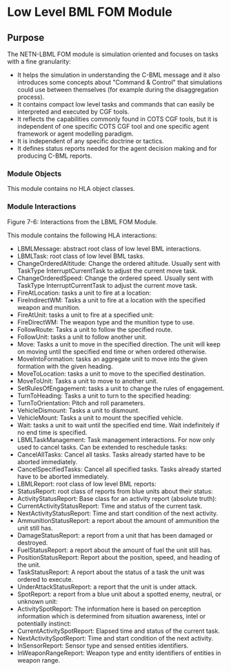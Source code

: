 # Low Level BML FOM Module

## Purpose
The NETN-LBML FOM module is simulation oriented and focuses on tasks with a fine granularity:
* It helps the simulation in understanding the C-BML message and it also introduces some concepts about "Command & Control" that simulations could use between themselves (for example during the disaggregation process).
* It contains compact low level tasks and commands that can easily be interpreted and executed by CGF tools.
* It reflects the capabilities commonly found in COTS CGF tools, but it is independent of one specific COTS CGF tool and one specific agent framework or agent modelling paradigm.
* It is independent of any specific doctrine or tactics.
* It defines status reports needed for the agent decision making and for producing C-BML reports.

### Module Objects
This module contains no HLA object classes.

### Module Interactions

Figure 7-6: Interactions from the LBML FOM Module.

This module contains the following HLA interactions:
* LBMLMessage: abstract root class of low level BML interactions.
* LBMLTask: root class of low level BML tasks.
* ChangeOrderedAltitude: Change the ordered altitude. Usually sent with TaskType InterruptCurrentTask to adjust the current move task.
* ChangeOrderedSpeed: Change the ordered speed. Usually sent with TaskType InterruptCurrentTask to adjust the current move task.
* FireAtLocation: tasks a unit to fire at a location:
 * FireIndirectWM: Tasks a unit to fire at a location with the specified weapon and munition.
* FireAtUnit: tasks a unit to fire at a specified unit:
 * FireDirectWM: The weapon type and the munition type to use.
* FollowRoute: Tasks a unit to follow the specified route.
* FollowUnit: tasks a unit to follow another unit.
* Move: Tasks a unit to move in the specified direction. The unit will keep on moving until the specified end time or when ordered otherwise.
* MoveIntoFormation: tasks an aggregate unit to move into the given formation with the given heading.
* MoveToLocation: tasks a unit to move to the specified destination.
* MoveToUnit: Tasks a unit to move to another unit.
* SetRulesOfEngagement: tasks a unit to change the rules of engagement.
* TurnToHeading: Tasks a unit to turn to the specified heading:
 * TurnToOrientation: Pitch and roll parameters.
* VehicleDismount: Tasks a unit to dismount.
* VehicleMount: Tasks a unit to mount the specified vehicle.
* Wait: tasks a unit to wait until the specified end time. Wait indefinitely if no end time is specified.
* LBMLTaskManagement: Task management interactions. For now only used to cancel tasks. Can be extended to reschedule tasks:
 * CancelAllTasks: Cancel all tasks. Tasks already started have to be aborted immediately.
 * CancelSpecifiedTasks: Cancel all specified tasks. Tasks already started have to be aborted immediately.
* LBMLReport: root class of low level BML reports:
* StatusReport: root class of reports from blue units about their status:
* ActivityStatusReport: Base class for an activity report (absolute truth):
 * CurrentActivityStatusReport: Time and status of the current task.
 * NextActivityStatusReport: Time and start condition of the next activity.
* AmmunitionStatusReport: a report about the amount of ammunition the unit still has.
* DamageStatusReport: a report from a unit that has been damaged or destroyed.
* FuelStatusReport: a report about the amount of fuel the unit still has.
* PositionStatusReport: Report about the position, speed, and heading of the unit.
* TaskStatusReport: A report about the status of a task the unit was ordered to execute.
* UnderAttackStatusReport: a report that the unit is under attack.
* SpotReport: a report from a blue unit about a spotted enemy, neutral, or unknown unit:
 * ActivitySpotReport: The information here is based on perception information which is determined from situation awareness, intel or potentially instinct:
 * CurrentActivitySpotReport: Elapsed time and status of the current task.
 * NextActivitySpotReport: Time and start condition of the next activity.
 * InSensorReport: Sensor type and sensed entities identifiers.
 * InWeaponRangeReport: Weapon type and entity identifiers of entities in weapon range.
